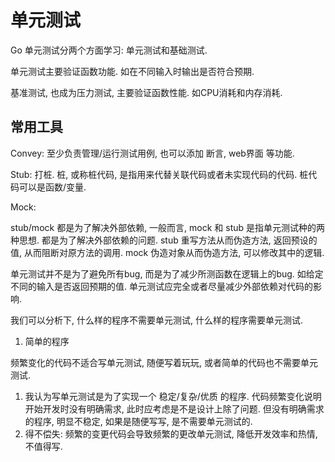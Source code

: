 # 单元测试
Go 单元测试分两个方面学习: 单元测试和基础测试.

单元测试主要验证函数功能. 如在不同输入时输出是否符合预期.

基准测试, 也成为压力测试, 主要验证函数性能. 如CPU消耗和内存消耗.

## 常用工具

Convey: 至少负责管理/运行测试用例, 也可以添加 断言, web界面 等功能.

Stub: 打桩. 桩, 或称桩代码, 是指用来代替关联代码或者未实现代码的代码. 桩代码可以是函数/变量.

Mock: 

stub/mock 都是为了解决外部依赖, 一般而言, mock 和 stub 是指单元测试种的两种思想. 都是为了解决外部依赖的问题.
stub 重写方法从而伪造方法, 返回预设的值, 从而阻断对原方法的调用.
mock 伪造对象从而伪造方法, 可以修改其中的逻辑.


单元测试并不是为了避免所有bug, 而是为了减少所测函数在逻辑上的bug. 如给定不同的输入是否返回预期的值.
单元测试应完全或者尽量减少外部依赖对代码的影响.

我们可以分析下, 什么样的程序不需要单元测试, 什么样的程序需要单元测试.
1. 简单的程序

频繁变化的代码不适合写单元测试, 随便写着玩玩, 或者简单的代码也不需要单元测试.
1. 我认为写单元测试是为了实现一个 稳定/复杂/优质 的程序. 代码频繁变化说明开始开发时没有明确需求, 此时应考虑是不是设计上除了问题.  但没有明确需求的程序, 明显不稳定, 如果是随便写写, 是不需要单元测试的.
2. 得不偿失: 频繁的变更代码会导致频繁的更改单元测试, 降低开发效率和热情, 不值得写.
